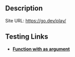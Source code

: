 ## Description
Site URL: https://go.dev/play/

## Testing Links
- **[Function with <Out> as argument](https://go.dev/play/p/ywRrR7bDuyf)**